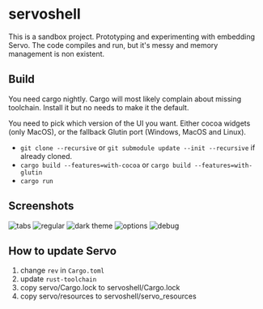 # servoshell

This is a sandbox project. Prototyping and experimenting with embedding Servo.
The code compiles and run, but it's messy and memory management is non existent.

## Build

You need cargo nightly. Cargo will most likely complain about missing toolchain.
Install it but no needs to make it the default.

You need to pick which version of the UI you want. Either cocoa widgets (only MacOS),
or the fallback Glutin port (Windows, MacOS and Linux).

- `git clone --recursive` or `git submodule update --init --recursive` if already cloned.
- `cargo build --features=with-cocoa` or `cargo build --features=with-glutin`
- `cargo run`


## Screenshots

![tabs](https://github.com/paulrouget/servoshell/blob/master/screenshots/tabs.png?raw=true "regular")
![regular](https://github.com/paulrouget/servoshell/blob/master/screenshots/regular.png?raw=true "regular")
![dark theme](https://github.com/paulrouget/servoshell/blob/master/screenshots/dark-theme.png?raw=true "dark theme")
![options](https://github.com/paulrouget/servoshell/blob/master/screenshots/options.png?raw=true "options")
![debug](https://github.com/paulrouget/servoshell/blob/master/screenshots/debug.png?raw=true "debug")

## How to update Servo

1. change `rev` in `Cargo.toml`
2. update `rust-toolchain`
3. copy servo/Cargo.lock to servoshell/Cargo.lock
4. copy servo/resources to servoshell/servo_resources
